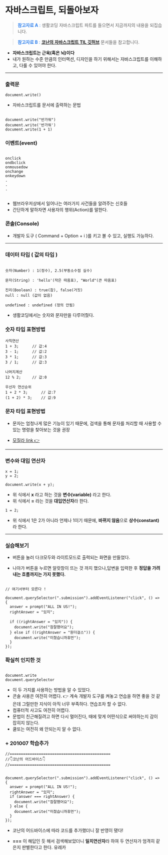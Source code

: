 # **자바스크립트, 되돌아보자**

> <span style ="color:#2F80ED" > **참고자료 A** :</span> 생활코딩 자바스크립트 파트를 들으면서 지금까지의 내용을 되집습니다.

> <span style ="color:#2F80ED" > **참고자료 B** :</span> **[코난의 자바스크립트 TIL 깃허브](https://github.com/leekeunhwan/Moong2s-TIL/tree/master/JavaScript)** 문서들을 참고합니다.

- **자바스크립트는 근육(혹은 뇌)이다**
- 내가 원하는 수준 만큼의 인터랙션, 디자인을 하기 위해서는 자바스크립트를 이해하고, 다룰 수 있어야 한다.

---

### **출력문**

```
document.write()
```

- 자바스크립트를 문서에 출력하는 문법

```

document.write("반가워")
document.write('반가워')
document.write(1 + 1)

```

### **이벤트(event)**

```

onclick
ondbclick
onmousedow
onchange
onkeydown
.
.
.


```

- 웹브라우저상에서 일어나는 여러가지 사건들을 알려주는 신호들
- 간단하게 말하자면 사용자의 행위(Action)를 말한다.

### **콘솔(Console)**

- 개발자 도구 ( Command + Option + i )를 키고 볼 수 있고, 실행도 가능하다.

---

### **데이터 타입 ( 값의 타입 )**

```

숫자(Number) : 1(정수), 2.5(부동소수점 실수)

문자(String) : 'hello'(작은 따옴표), "World"(큰 따옴표)

진리(Boolean) : true(참), false(거짓)
null : null (값이 없음)

undefined : undefined (정의 안됨)

```

- 생활코딩에서는 숫자와 문자만을 다루어줬다.

### 숫자 타입 표현방법

```
사칙연산
1 + 3;      // 값:4
3 - 1;      // 값:2
3 * 1;      // 값:3
3 / 1;      // 값:3

나머지계산
12 % 2;     // 값:0

우선자 연산순위
1 + 2 * 3;      // 값:7
(1 + 2) * 3;    // 값:9

```

### 문자 타입 표현방법

- 문자는 엄청나게 많은 기능이 있기 때문에, 검색을 통해 문자를 처리할 때 사용할 수 있는 명령을 찾아보는 것을 권장

- [모질라 link 👉](https://developer.mozilla.org/en-US/docs/Web/JavaScript/Reference/Global_Objects/String)

---

### **변수와 대입 연산자**

```
x = 1;
y = 2;

document.write(x + y);
```

- 위 식에서 **x** 라고 하는 것을 **변수(variable)** 라고 한다.
- 위 식에서 **=** 라는 것을 **대입연산자**라 한다.

```
1 = 2;
```

- 위 식에서 1은 2가 아니라 언제나 1이기 때문에, **바뀌지 않음**으로 **상수(constant)** 라 한다.

---

### 실습해보기

- 버튼을 눌러 다크모두와 라이트모드로 출력되는 화면을 만들었다.

- 나아가 버튼을 누르면 알랏창이 뜨는 것 까지 했으나,답변을 입력한 후 **정답을 가려내는 흐름까지는 가지 못했다.**

```

// 여기서부터 모른다 !

document.querySelector(".submission").addEventListener("click", () => {
  answer = prompt("ALL IN US!");
  rightAnswer = "있지";

  if ((rightAnswer = "있지")) {
    document.write("참잘했어요");
  } else if ((rightAnswer = "원더걸스")) {
    document.write("미쳤습니까휴먼");
  }
});

```

### **확실히 인지한 것**

```

document.write
document.querySelector

```

- 이 두 가지를 사용하는 방법을 알 수 있었다.
- 콘솔 사용은 여전히 어렵다. 👉 계속 개발자 도구를 켜놓고 연습을 하면 좋을 것 같은데 그럴만한 지식이 아직 너무 부족하다. 연습조차 할 수 없다.
- 컴퓨터적 사고도 여전히 어렵다.
- 문법이 친근해질려고 하면 다시 멀어진다, 때에 맞게 어떤식으로 써야하는지 감이 잡히지 않는다.
- 쿨또는 여전히 왜 안되는지 알 수 없다.

### + 201007 학습추가

```
//=============================================
//👇코난의 어드바이스👇
//=============================================


document.querySelector(".submission").addEventListener("click", () => {
  answer = prompt("ALL IN US!");
  rightAnswer = "있지";
  if (answer === rightAnswer) {
    document.write("참잘했어요");
  } else {
    document.write("미쳤습니까휴먼");
  }
});
```

- 코난의 어드바이스에 따라 코드를 추가했더니 잘 반영이 됐다!

- **===** 이 해답인 듯 해서 검색해보았더니 **일치연산자**라 하여 두 연산자가 엄격히 같은지 판별한다고 한다. 유레카
